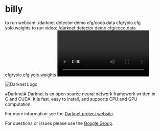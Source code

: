 # billy
to run webcam:./darknet detector demo cfg/coco.data cfg/yolo.cfg yolo.weights
to run video:./darknet detector demo cfg/coco.data cfg/yolo.cfg yolo.weights <video file>

![Darknet Logo](http://pjreddie.com/media/files/darknet-black-small.png)

#Darknet#
Darknet is an open source neural network framework written in C and CUDA. It is fast, easy to install, and supports CPU and GPU computation.

For more information see the [Darknet project website](http://pjreddie.com/darknet).

For questions or issues please use the [Google Group](https://groups.google.com/forum/#!forum/darknet).
